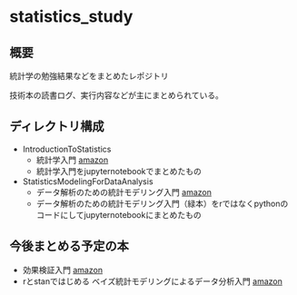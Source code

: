 # statistics_study

## 概要

統計学の勉強結果などをまとめたレポジトリ

技術本の読書ログ、実行内容などが主にまとめられている。

## ディレクトリ構成

- IntroductionToStatistics
  - 統計学入門 [amazon](https://www.amazon.co.jp/%E7%B5%B1%E8%A8%88%E5%AD%A6%E5%85%A5%E9%96%80-%E5%9F%BA%E7%A4%8E%E7%B5%B1%E8%A8%88%E5%AD%A6%E2%85%A0-%E6%9D%B1%E4%BA%AC%E5%A4%A7%E5%AD%A6%E6%95%99%E9%A4%8A%E5%AD%A6%E9%83%A8%E7%B5%B1%E8%A8%88%E5%AD%A6%E6%95%99%E5%AE%A4/dp/4130420658/ref=sr_1_4?adgrpid=103548302065&dchild=1&gclid=CjwKCAjwgb6IBhAREiwAgMYKRraoQBQN5Twt5_mNxFPzKulloRe1lGjJlOz-MBmsS9LrameovGTIvxoC3U8QAvD_BwE&hvadid=447882063736&hvdev=c&hvlocphy=1009516&hvnetw=g&hvqmt=e&hvrand=2663737497272431240&hvtargid=kwd-335161278181&hydadcr=16036_11170811&jp-ad-ap=0&keywords=%E7%B5%B1%E8%A8%88%E5%AD%A6+%E5%85%A5%E9%96%80&qid=1628411746&sr=8-4)
  - 統計学入門をjupyternotebookでまとめたもの
- StatisticsModelingForDataAnalysis
  - データ解析のための統計モデリング入門 [amazon](https://www.amazon.co.jp/%E3%83%87%E3%83%BC%E3%82%BF%E8%A7%A3%E6%9E%90%E3%81%AE%E3%81%9F%E3%82%81%E3%81%AE%E7%B5%B1%E8%A8%88%E3%83%A2%E3%83%87%E3%83%AA%E3%83%B3%E3%82%B0%E5%85%A5%E9%96%80%E2%80%95%E2%80%95%E4%B8%80%E8%88%AC%E5%8C%96%E7%B7%9A%E5%BD%A2%E3%83%A2%E3%83%87%E3%83%AB%E3%83%BB%E9%9A%8E%E5%B1%A4%E3%83%99%E3%82%A4%E3%82%BA%E3%83%A2%E3%83%87%E3%83%AB%E3%83%BBMCMC-%E7%A2%BA%E7%8E%87%E3%81%A8%E6%83%85%E5%A0%B1%E3%81%AE%E7%A7%91%E5%AD%A6-%E4%B9%85%E4%BF%9D-%E6%8B%93%E5%BC%A5/dp/400006973X/ref=sr_1_1?__mk_ja_JP=%E3%82%AB%E3%82%BF%E3%82%AB%E3%83%8A&dchild=1&keywords=%E3%83%87%E3%83%BC%E3%82%BF%E8%A7%A3%E6%9E%90%E3%81%AE%E3%81%9F%E3%82%81%E3%81%AE%E7%B5%B1%E8%A8%88%E3%83%A2%E3%83%87%E3%83%AA%E3%83%B3%E3%82%B0%E5%85%A5%E9%96%80&qid=1628411857&sr=8-1)
  - データ解析のための統計モデリング入門（緑本）をrではなくpythonのコードにしてjupyternotebookにまとめたもの
  
## 今後まとめる予定の本
- 効果検証入門 [amazon](https://www.amazon.co.jp/%E5%8A%B9%E6%9E%9C%E6%A4%9C%E8%A8%BC%E5%85%A5%E9%96%80%E3%80%9C%E6%AD%A3%E3%81%97%E3%81%84%E6%AF%94%E8%BC%83%E3%81%AE%E3%81%9F%E3%82%81%E3%81%AE%E5%9B%A0%E6%9E%9C%E6%8E%A8%E8%AB%96-%E8%A8%88%E9%87%8F%E7%B5%8C%E6%B8%88%E5%AD%A6%E3%81%AE%E5%9F%BA%E7%A4%8E-%E5%AE%89%E4%BA%95-%E7%BF%94%E5%A4%AA/dp/4297111179/ref=sr_1_1_sspa?__mk_ja_JP=%E3%82%AB%E3%82%BF%E3%82%AB%E3%83%8A&dchild=1&keywords=%E5%8A%B9%E6%9E%9C%E6%A4%9C%E8%A8%BC%E5%85%A5%E9%96%80&qid=1628411901&sr=8-1-spons&psc=1&spLa=ZW5jcnlwdGVkUXVhbGlmaWVyPUExWTE1RUdOMDk1S1o5JmVuY3J5cHRlZElkPUEwMzkyMTI3MjgxUU03SDlNM1JQQyZlbmNyeXB0ZWRBZElkPUFCQ0pTWDdVVDhMQUYmd2lkZ2V0TmFtZT1zcF9hdGYmYWN0aW9uPWNsaWNrUmVkaXJlY3QmZG9Ob3RMb2dDbGljaz10cnVl)
- rとstanではじめる ベイズ統計モデリングによるデータ分析入門 [amazon](https://www.amazon.co.jp/%E5%AE%9F%E8%B7%B5Data-Science%E3%82%B7%E3%83%AA%E3%83%BC%E3%82%BA-R%E3%81%A8Stan%E3%81%A7%E3%81%AF%E3%81%98%E3%82%81%E3%82%8B-%E3%83%99%E3%82%A4%E3%82%BA%E7%B5%B1%E8%A8%88%E3%83%A2%E3%83%87%E3%83%AA%E3%83%B3%E3%82%B0%E3%81%AB%E3%82%88%E3%82%8B%E3%83%87%E3%83%BC%E3%82%BF%E5%88%86%E6%9E%90%E5%85%A5%E9%96%80-%E9%A6%AC%E5%A0%B4/dp/4065165369)